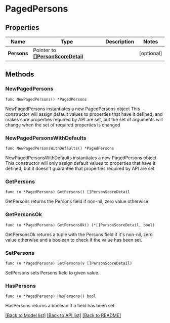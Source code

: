 # PagedPersons

## Properties

Name | Type | Description | Notes
------------ | ------------- | ------------- | -------------
**Persons** | Pointer to [**[]PersonScoreDetail**](PersonScoreDetail.md) |  | [optional] 

## Methods

### NewPagedPersons

`func NewPagedPersons() *PagedPersons`

NewPagedPersons instantiates a new PagedPersons object
This constructor will assign default values to properties that have it defined,
and makes sure properties required by API are set, but the set of arguments
will change when the set of required properties is changed

### NewPagedPersonsWithDefaults

`func NewPagedPersonsWithDefaults() *PagedPersons`

NewPagedPersonsWithDefaults instantiates a new PagedPersons object
This constructor will only assign default values to properties that have it defined,
but it doesn't guarantee that properties required by API are set

### GetPersons

`func (o *PagedPersons) GetPersons() []PersonScoreDetail`

GetPersons returns the Persons field if non-nil, zero value otherwise.

### GetPersonsOk

`func (o *PagedPersons) GetPersonsOk() (*[]PersonScoreDetail, bool)`

GetPersonsOk returns a tuple with the Persons field if it's non-nil, zero value otherwise
and a boolean to check if the value has been set.

### SetPersons

`func (o *PagedPersons) SetPersons(v []PersonScoreDetail)`

SetPersons sets Persons field to given value.

### HasPersons

`func (o *PagedPersons) HasPersons() bool`

HasPersons returns a boolean if a field has been set.


[[Back to Model list]](../README.md#documentation-for-models) [[Back to API list]](../README.md#documentation-for-api-endpoints) [[Back to README]](../README.md)


